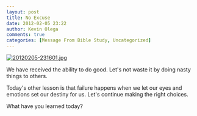 ```yaml
---
layout: post
title: No Excuse
date: 2012-02-05 23:22
author: Kevin Olega
comments: true
categories: [Message From Bible Study, Uncategorized]
---
```

<a href="http://minimalchanges.com/blog/wp-content/uploads/2012/02/20120205-231601.jpg"><img src="http://minimalchanges.com/blog/wp-content/uploads/2012/02/20120205-231601.jpg" alt="20120205-231601.jpg" class="alignnone size-full" /></a>

We have received the ability to do good. Let's not waste it by doing nasty things to others. 

Today's other lesson is that failure happens when we let our eyes and emotions set our destiny for us. Let's continue making the right choices. 

What have you learned today?
